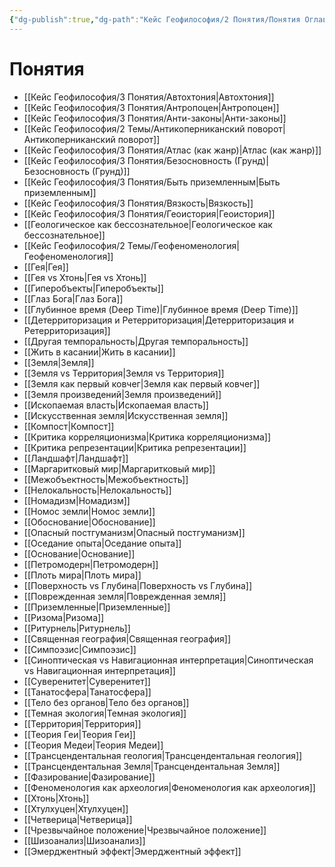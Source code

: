 ```yaml
---
{"dg-publish":true,"dg-path":"Кейс Геофилософия/2 Понятия/Понятия Оглавление","permalink":"/kejs-geofilosofiya/2-ponyatiya/ponyatiya-oglavlenie/","pinned":true,"dgShowLocalGraph":true}
---
```



# Понятия

- [[Кейс Геофилософия/3 Понятия/Автохтония\|Автохтония]]
- [[Кейс Геофилософия/3 Понятия/Антропоцен\|Антропоцен]]
- [[Кейс Геофилософия/3 Понятия/Анти-законы\|Анти-законы]]
- [[Кейс Геофилософия/2 Темы/Антикоперниканский поворот\|Антикоперниканский поворот]]
- [[Кейс Геофилософия/3 Понятия/Атлас (как жанр)\|Атлас (как жанр)]]
- [[Кейс Геофилософия/3 Понятия/Безосновность (Грунд)\|Безосновность (Грунд)]]
- [[Кейс Геофилософия/3 Понятия/Быть приземленным\|Быть приземленным]]
- [[Кейс Геофилософия/3 Понятия/Вязкость\|Вязкость]]
- [[Кейс Геофилософия/3 Понятия/Геоистория\|Геоистория]]
- [[Геологическое как бессознательное\|Геологическое как бессознательное]]
- [[Кейс Геофилософия/2 Темы/Геофеноменология\|Геофеноменология]]
- [[Гея\|Гея]]
- [[Гея vs Хтонь\|Гея vs Хтонь]]
- [[Гиперобъекты\|Гиперобъекты]]
- [[Глаз Бога\|Глаз Бога]]
- [[Глубинное время (Deep Time)\|Глубинное время (Deep Time)]]
- [[Детерриторизация и Ретерриторизация\|Детерриторизация и Ретерриторизация]]
- [[Другая темпоральность\|Другая темпоральность]]
- [[Жить в касании\|Жить в касании]]
- [[Земля\|Земля]]
- [[Земля vs Территория\|Земля vs Территория]]
- [[Земля как первый ковчег\|Земля как первый ковчег]]
- [[Земля произведений\|Земля произведений]]
- [[Ископаемая власть\|Ископаемая власть]]
- [[Искусственная земля\|Искусственная земля]]
- [[Компост\|Компост]]
- [[Критика корреляционизма\|Критика корреляционизма]]
- [[Критика репрезентации\|Критика репрезентации]]
- [[Ландшафт\|Ландшафт]]
- [[Маргаритковый мир\|Маргаритковый мир]]
- [[Межобъектность\|Межобъектность]]
- [[Нелокальность\|Нелокальность]]
- [[Номадизм\|Номадизм]]
- [[Номос земли\|Номос земли]]
- [[Обоснование\|Обоснование]]
- [[Опасный постгуманизм\|Опасный постгуманизм]]
- [[Оседание опыта\|Оседание опыта]]
- [[Основание\|Основание]]
- [[Петромодерн\|Петромодерн]]
- [[Плоть мира\|Плоть мира]]
- [[Поверхность vs Глубина\|Поверхность vs Глубина]]
- [[Поврежденная земля\|Поврежденная земля]]
- [[Приземленные\|Приземленные]]
- [[Ризома\|Ризома]]
- [[Ритурнель\|Ритурнель]]
- [[Священная география\|Священная география]]
- [[Симпоэзис\|Симпоэзис]]
- [[Синоптическая vs Навигационная интерпретация\|Синоптическая vs Навигационная интерпретация]]
- [[Суверенитет\|Суверенитет]]
- [[Танатосфера\|Танатосфера]]
- [[Тело без органов\|Тело без органов]]
- [[Темная экология\|Темная экология]]
- [[Территория\|Территория]]
- [[Теория Геи\|Теория Геи]]
- [[Теория Медеи\|Теория Медеи]]
- [[Трансцендентальная геология\|Трансцендентальная геология]]
- [[Трансцендентальная Земля\|Трансцендентальная Земля]]
- [[Фазирование\|Фазирование]]
- [[Феноменология как археология\|Феноменология как археология]]
- [[Хтонь\|Хтонь]]
- [[Хтулхуцен\|Хтулхуцен]]
- [[Четверица\|Четверица]]
- [[Чрезвычайное положение\|Чрезвычайное положение]]
- [[Шизоанализ\|Шизоанализ]]
- [[Эмерджентный эффект\|Эмерджентный эффект]]